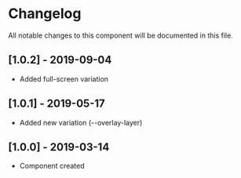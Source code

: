 # Changelog
All notable changes to this component will be documented in this file.

## [1.0.2] - 2019-09-04
- Added full-screen variation

## [1.0.1] - 2019-05-17
- Added new variation (--overlay-layer)

## [1.0.0] - 2019-03-14
- Component created
